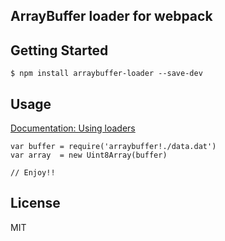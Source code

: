 ArrayBuffer loader for webpack
------------------------------

## Getting Started

```
$ npm install arraybuffer-loader --save-dev
```

## Usage

[Documentation: Using loaders](http://webpack.github.io/docs/using-loaders.html)

```
var buffer = require('arraybuffer!./data.dat')
var array  = new Uint8Array(buffer)

// Enjoy!!
```

## License
MIT
